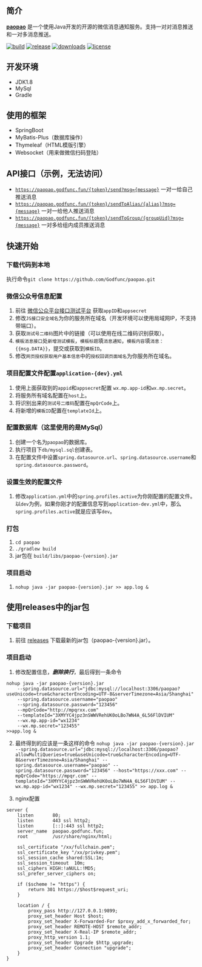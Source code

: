 ## 简介
**[paopao](https://paopao.godfunc.fun:444)** 是一个使用Java开发的开源的微信消息通知服务。支持一对对消息推送和一对多消息推送。

[![build](https://github.com/Godfunc/paopao/workflows/build/badge.svg)](https://github.com/Godfunc/paopao/actions)
[![release](https://img.shields.io/github/release/Godfunc/paopao.svg)](https://github.com/Godfunc/paopao/releases)
[![downloads](https://img.shields.io/github/downloads/Godfunc/paopao/total.svg)](https://github.com/Godfunc/paopao)
[![license](https://img.shields.io/github/license/Godfunc/paopao)](https://github.com/Godfunc/paopao/blob/master/LICENSE)

## 开发环境
* JDK1.8
* MySql
* Gradle

## 使用的框架
* SpringBoot
* MyBatis-Plus（数据库操作）
* Thymeleaf（HTML模版引擎）
* Websocket（用来做微信扫码登陆）

## API接口（示例，无法访问）
* [`https://paopao.godfunc.fun/{token}/send?msg={message}`](https://paopao.godfunc.fun/message) 一对一给自己推送消息
* [`https://paopao.godfunc.fun/{token}/sendToAlias/{alias}?msg={message}`](https://paopao.godfunc.fun/message) 一对一给他人推送消息
* [`https://paopao.godfunc.fun/{token}/sendToGroup/{groupUid}?msg={message}`](https://paopao.godfunc.fun/message) 一对多给组内成员推送消息

## 快速开始
### 下载代码到本地
执行命令`git clone https://github.com/Godfunc/paopao.git`
### 微信公众号信息配置
1. 前往 [微信公众平台接口测试平台](https://mp.weixin.qq.com/debug/cgi-bin/sandboxinfo?action=showinfo&t=sandbox/index) 获取`appID`和`appsecret`
2. 修改`JS接口安全域名`为你的服务所在域名（开发环境可以使用局域网IP，不支持带端口）。
3. 获取`测试号二维码`图片中的链接（可以使用在线二维码识别获取）。
4. `模板消息接口`处`新增测试模板`，`模板标题`填`消息通知`，`模板内容`填`消息： {{msg.DATA}}`，提交或获取到`模板ID`。
5. 修改`网页授权获取用户基本信息`中的`授权回调页面域名`为你服务所在域名。
### 项目配置文件配置`application-{dev}.yml`
1. 使用上面获取到的`appid`和`appsecret`配置 `wx.mp.app-id`和`wx.mp.secret`。
2. 将服务所有域名配置在`host`上。
3. 将识别出来的`测试号二维码`配置在`mpQrCode`上。
4. 将新增的`模板ID`配置在`templateId`上。
### 配置数据库（这里使用的是MySql）
1. 创建一个名为`paopao`的数据库。
2. 执行项目下`db/mysql.sql`创建表。
3. 在配置文件中设置`spring.datasource.url`、`spring.datasource.username`和`spring.datasource.password`。
### 设置生效的配置文件
1. 修改`application.yml`中的`spring.profiles.active`为你刚配置的配置文件。以`dev`为例，如果你刚才的配置信息写到`application-dev.yml`中，那么`spring.profiles.active`就是应该写`dev`。
### 打包
1. `cd paopao`
2. `./gradlew build`
3. jar包在 `build/libs/paopao-{version}.jar`
### 项目启动
1.  `nohup java -jar paopao-{version}.jar >> app.log &`

## 使用releases中的jar包
### 下载项目
1. 前往 [releases](https://github.com/Godfunc/paopao/releases) 下载最新的jar包（paopao-{version}.jar）。
### 项目启动
1. 修改配置信息，***删除换行***，最后得到一条命令
```shell script
nohup java -jar paopao-{version}.jar 
    --spring.datasource.url="jdbc:mysql://localhost:3306/paopao?useUnicode=true&characterEncoding=UTF-8&serverTimezone=Asia/Shanghai" 
    --spring.datasource.username="paopao" 
    --spring.datasource.password="123456" 
    --mpQrCode="http://mpqrxx.com" 
    --templateId="3XMYYC4jpz3nSWWVRehUK0oLBo7WN4A_6L56FlDVIUM" 
    --wx.mp.app-id="wx1234" 
    --wx.mp.secret="123455" 
>>app.log &
```
2. 最终得到的应该是一条这样的命令
   `nohup java -jar paopao-{version}.jar --spring.datasource.url="jdbc:mysql://localhost:3306/paopao?allowMultiQueries=true&useUnicode=true&characterEncoding=UTF-8&serverTimezone=Asia/Shanghai" --spring.datasource.username="paopao" --spring.datasource.password="123456" --host="https://xxx.com" --mpQrCode="https://mpqr.com" --templateId="3XMYYC4jpz3nSWWVRehUK0oLBo7WN4A_6L56FlDVIUM" --wx.mp.app-id="wx1234" --wx.mp.secret="123455" >> app.log &`

3. nginx配置
```text
server {
    listen       80;
    listen       443 ssl http2;
    listen       [::]:443 ssl http2;
    server_name  paopao.godfunc.fun;
    root         /usr/share/nginx/html;

    ssl_certificate "/xx/fullchain.pem";
    ssl_certificate_key "/xx/privkey.pem";
    ssl_session_cache shared:SSL:1m;
    ssl_session_timeout  10m;
    ssl_ciphers HIGH:!aNULL:!MD5;
    ssl_prefer_server_ciphers on;

    if ($scheme != "https") {
        return 301 https://$host$request_uri;
    }

    location / {
        proxy_pass http://127.0.0.1:9899;
	    proxy_set_header Host $host;
	    proxy_set_header X-Forwarded-For $proxy_add_x_forwarded_for;
	    proxy_set_header REMOTE-HOST $remote_addr;
        proxy_set_header X-Real-IP $remote_addr; 
	    proxy_http_version 1.1;
        proxy_set_header Upgrade $http_upgrade;
        proxy_set_header Connection "upgrade";
    }
}
```